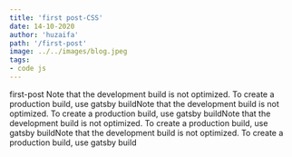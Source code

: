```yaml
---
title: 'first post-CSS'
date: 14-10-2020
author: 'huzaifa'
path: '/first-post'
image: ../../images/blog.jpeg
tags:
- code js
---
```


first-post
Note that the development build is not optimized.
To create a production build, use gatsby buildNote that the development build is not optimized.
To create a production build, use gatsby buildNote that the development build is not optimized.
To create a production build, use gatsby buildNote that the development build is not optimized.
To create a production build, use gatsby build